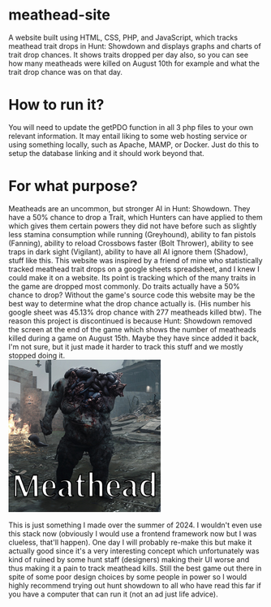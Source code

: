 # meathead-site
A website built using HTML, CSS, PHP, and JavaScript, which tracks meathead trait drops in Hunt: Showdown and displays graphs and charts of trait drop chances. It shows traits dropped per day also, so you can see how many meatheads were killed on August 10th for example and what the trait drop chance was on that day.

# How to run it?
You will need to update the getPDO function in all 3 php files to your own relevant information. It may entail liking to some web hosting service or using something locally, such as Apache, MAMP, or Docker. Just do this to setup the database linking and it should work beyond that.

# For what purpose?
Meatheads are an uncommon, but stronger AI in Hunt: Showdown. They have a 50% chance to drop a Trait, which Hunters can have applied to them which gives them certain powers they did not have before such as slightly less stamina consumption while running (Greyhound), ability to fan pistols (Fanning), ability to reload Crossbows faster (Bolt Thrower), ability to see traps in dark sight (Vigilant), ability to have all AI ignore them (Shadow), stuff like this. This website was inspired by a friend of mine who statistically tracked meathead trait drops on a google sheets spreadsheet, and I knew I could make it on a website. Its point is tracking which of the many traits in the game are dropped most commonly. Do traits actually have a 50% chance to drop? Without the game's source code this website may be the best way to determine what the drop chance actually is. (His number his google sheet was 45.13% drop chance with 277 meatheads killed btw). The reason this project is discontinued is because Hunt: Showdown removed the screen at the end of the game which shows the number of meatheads killed during a game on August 15th. Maybe they have since added it back, I'm not sure, but it just made it harder to track this stuff and we mostly stopped doing it.\
![alt text](https://github.com/jidoux/meathead-site/blob/main/meathead-pic-7.png?raw=true)

This is just something I made over the summer of 2024. I wouldn't even use this stack now (obviously I would use a frontend framework now but I was clueless, that'll happen). One day I will probably re-make this 
but make it actually good since it's a very interesting concept which unfortunately was kind of ruined by some hunt staff (designers) making their UI worse and thus making it a pain to track meathead kills. Still the best game out there in spite of some poor design choices by some people in power so I would highly recommend trying out hunt showdown to all who have read this far if you have a computer that can run it (not an ad just life advice).